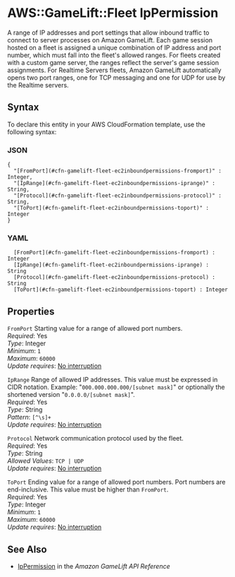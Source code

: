 # AWS::GameLift::Fleet IpPermission<a name="aws-properties-gamelift-fleet-ec2inboundpermission"></a>

A range of IP addresses and port settings that allow inbound traffic to connect to server processes on Amazon GameLift\. Each game session hosted on a fleet is assigned a unique combination of IP address and port number, which must fall into the fleet's allowed ranges\. For fleets created with a custom game server, the ranges reflect the server's game session assignments\. For Realtime Servers fleets, Amazon GameLift automatically opens two port ranges, one for TCP messaging and one for UDP for use by the Realtime servers\. 

## Syntax<a name="aws-properties-gamelift-fleet-ec2inboundpermission-syntax"></a>

To declare this entity in your AWS CloudFormation template, use the following syntax:

### JSON<a name="aws-properties-gamelift-fleet-ec2inboundpermission-syntax.json"></a>

```
{
  "[FromPort](#cfn-gamelift-fleet-ec2inboundpermissions-fromport)" : Integer,
  "[IpRange](#cfn-gamelift-fleet-ec2inboundpermissions-iprange)" : String,
  "[Protocol](#cfn-gamelift-fleet-ec2inboundpermissions-protocol)" : String,
  "[ToPort](#cfn-gamelift-fleet-ec2inboundpermissions-toport)" : Integer
}
```

### YAML<a name="aws-properties-gamelift-fleet-ec2inboundpermission-syntax.yaml"></a>

```
﻿  [FromPort](#cfn-gamelift-fleet-ec2inboundpermissions-fromport) : Integer
﻿  [IpRange](#cfn-gamelift-fleet-ec2inboundpermissions-iprange) : String
﻿  [Protocol](#cfn-gamelift-fleet-ec2inboundpermissions-protocol) : String
﻿  [ToPort](#cfn-gamelift-fleet-ec2inboundpermissions-toport) : Integer
```

## Properties<a name="aws-properties-gamelift-fleet-ec2inboundpermission-properties"></a>

`FromPort`  <a name="cfn-gamelift-fleet-ec2inboundpermissions-fromport"></a>
Starting value for a range of allowed port numbers\.  
*Required*: Yes  
*Type*: Integer  
*Minimum*: `1`  
*Maximum*: `60000`  
*Update requires*: [No interruption](https://docs.aws.amazon.com/AWSCloudFormation/latest/UserGuide/using-cfn-updating-stacks-update-behaviors.html#update-no-interrupt)

`IpRange`  <a name="cfn-gamelift-fleet-ec2inboundpermissions-iprange"></a>
Range of allowed IP addresses\. This value must be expressed in CIDR notation\. Example: "`000.000.000.000/[subnet mask]`" or optionally the shortened version "`0.0.0.0/[subnet mask]`"\.  
*Required*: Yes  
*Type*: String  
*Pattern*: `[^\s]+`  
*Update requires*: [No interruption](https://docs.aws.amazon.com/AWSCloudFormation/latest/UserGuide/using-cfn-updating-stacks-update-behaviors.html#update-no-interrupt)

`Protocol`  <a name="cfn-gamelift-fleet-ec2inboundpermissions-protocol"></a>
Network communication protocol used by the fleet\.  
*Required*: Yes  
*Type*: String  
*Allowed Values*: `TCP | UDP`  
*Update requires*: [No interruption](https://docs.aws.amazon.com/AWSCloudFormation/latest/UserGuide/using-cfn-updating-stacks-update-behaviors.html#update-no-interrupt)

`ToPort`  <a name="cfn-gamelift-fleet-ec2inboundpermissions-toport"></a>
Ending value for a range of allowed port numbers\. Port numbers are end\-inclusive\. This value must be higher than `FromPort`\.  
*Required*: Yes  
*Type*: Integer  
*Minimum*: `1`  
*Maximum*: `60000`  
*Update requires*: [No interruption](https://docs.aws.amazon.com/AWSCloudFormation/latest/UserGuide/using-cfn-updating-stacks-update-behaviors.html#update-no-interrupt)

## See Also<a name="aws-properties-gamelift-fleet-ec2inboundpermission--seealso"></a>
+  [IpPermission](https://docs.aws.amazon.com/gamelift/latest/apireference/API_IpPermission.html) in the *Amazon GameLift API Reference* 